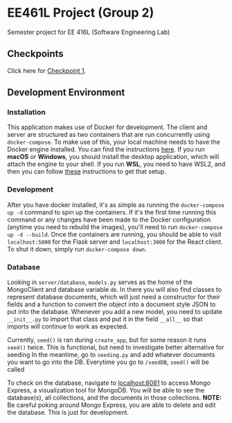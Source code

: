 # EE461L Project (Group 2)

Semester project for EE 416L (Software Engineering Lab)

## Checkpoints
Click here for [Checkpoint 1](https://github.com/JimothyGreene/EE461L-Group2-FinalProject/blob/main/docs/Phase%201.md).

## Development Environment

### Installation

This application makes use of Docker for development. The client and server are structured as two containers that are run concurrently using `docker-compose`. To make use of this, your local machine needs to have the Docker engine installed. You can find the instructions [here](https://docs.docker.com/engine/install/). If you run **macOS** or **Windows**, you should install the desktop application, which will attach the engine to your shell. If you run **WSL**, you need to have WSL2, and then you can follow [these](https://docs.docker.com/docker-for-windows/wsl/) instructions to get that setup.

### Development

After you have docker installed, it's as simple as running the `docker-compose up -d` command to spin up the containers. If it's the first time running this command or any changes have been made to the Docker configuration (anytime you need to rebuild the images), you'll need to run `docker-compose up -d --build`. Once the containers are running, you should be able to visit `localhost:5000` for the Flask server and `localhost:3000` for the React client. To shut it down, simply run `docker-compose down`.

### Database

Looking in `server/database`, `models.py` serves as the home of the MongoClient and database variable `db`. In there you will also find classes to represent database documents, which will just need a constructor for their fields and a function to convert the object into a document style JSON to put into the database. Whenever you add a new model, you need to update `__init__.py` to import that class and put it in the field `__all__` so that imports will continue to work as expected.

Currently, `seed()` is ran during `create_app`, but for some reason it runs `seed()` twice. This is functional, but need to investigate better alternative for seeding In the meantime, go to `seeding.py` and add whatever documents you want to go into the DB. Everytime you go to `/seedDB`, `seed()` will be called

To check on the database, navigate to [localhost:8081](localhost:8081) to access Mongo Express, a visualization tool for MongoDB. You will be able to see the database(s), all collections, and the documents in those collections. **NOTE:** Be careful poking around Mongo Express, you are able to delete and edit the database. This is just for development.

